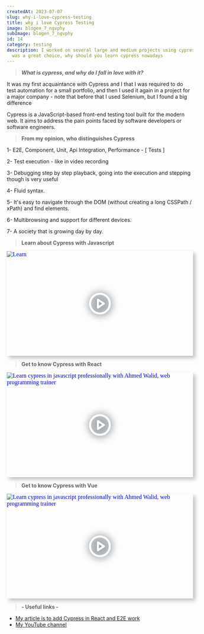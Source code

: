 ```yaml
---
createdAt: 2023-07-07
slug: why-i-love-cypress-testing
title: why i love Cypress Testing
image: blogen_7_ngvphy
subImage: blogen_7_ngvphy
id: 14
category: testing
description: I worked on several large and medium projects using cypress and it
  was a great choice, why should you learn cypress nowadays
---
```

> ***What is cypress, and why do I fall in love with it?***

It was my first acquaintance with Cypress and I that I was required to do test automation for a small portfolio, and then I used it again in a project for a major company - note that before that I used Selenium, but I found a big difference

Cypress is a JavaScript-based front-end testing tool built for the modern web. It aims to address the pain points faced by software developers or software engineers.

> **From my opinion, who distinguishes Cypress**

1- E2E, Component, Unit, Api Integration, Performance - \[ Tests ]

2﻿- Test execution - like in video recording

3﻿- Debugging step by step playback, going into the execution and stepping though is very useful

4﻿- Fluid syntax.

5﻿- It's easy to navigate through the DOM (without creating a long CSSPath / xPath) and find elements.

6- Multibrowsing and support for different devices.

7﻿- A society that is growing day by day.

> **Learn about Cypress with Javascript**

<div style="width:100%;max-width:800px;box-shadow:6px 6px 10px hsl(206.5,0%,75%)"><div style="position:relative;padding-bottom:56.15%;height:0;overflow:hidden"><iframe style="position:absolute;top:0;left:0;width:100%;height:100%;border:0" loading="lazy" srcdoc="<style>* {padding: 0;margin: 0;overflow: hidden;}body, html {height: 100%;}img, svg {position: absolute;width:100%;top: 0;bottom: 0;margin: auto;}svg {filter: drop-shadow(1px 1px 10px hsl(206.5, 70.7%, 8%));transition: all 250ms ease-in-out;}body:hover svg {filter: drop-shadow(1px 1px 10px hsl(206.5, 0%, 10%));transform: scale(1.2);}</style><a href='https://www.youtube.com/embed/UVEWgVX6esE?autoplay=1'><img src='https://img.youtube.com/vi/UVEWgVX6esE/hqdefault.jpg' alt=Learn cypress in javascript professionally with Ahmed Walid, web programming trainer'>
<svg xmlns='http://www.w3.org/2000/svg' width='64' height='64' viewBox='0 0 24 24' fill='none' stroke='#ffffff' stroke-width='2' stroke-linecap='round' stroke-linejoin='round' class='feather feather-play-circle'><circle cx='12' cy='12' r='10'></circle><polygon points='10 8 16 12 10 16 10 8'></polygon></svg></a>" src="https://www.youtube.com/embed/UVEWgVX6esE" title="Learn cypress in javascript professionally with Ahmed Walid, web programming trainer" frameborder="0" allow="accelerometer; autoplay; clipboard-write; encrypted-media; gyroscope; picture-in-picture" allowfullscreen></iframe></div></div>

> **Get to know Cypress with React**

<div style="width:100%;max-width:800px;box-shadow:6px 6px 10px hsl(206.5,0%,75%)"><div style="position:relative;padding-bottom:56.15%;height:0;overflow:hidden"><iframe style="position:absolute;top:0;left:0;width:100%;height:100%;border:0" loading="lazy" srcdoc="<style>* {padding: 0;margin: 0;overflow: hidden;}body, html {height: 100%;}img, svg {position: absolute;width:100%;top: 0;bottom: 0;margin: auto;}svg {filter: drop-shadow(1px 1px 10px hsl(206.5, 70.7%, 8%));transition: all 250ms ease-in-out;}body:hover svg {filter: drop-shadow(1px 1px 10px hsl(206.5, 0%, 10%));transform: scale(1.2);}</style><a href='https://www.youtube.com/embed/ygkkN4Bxm38?autoplay=1'><img src='https://img.youtube.com/vi/ygkkN4Bxm38/hqdefault.jpg' alt='Learn cypress in javascript professionally with Ahmed Walid, web programming trainer'>
<svg xmlns='http://www.w3.org/2000/svg' width='64' height='64' viewBox='0 0 24 24' fill='none' stroke='#ffffff' stroke-width='2' stroke-linecap='round' stroke-linejoin='round' class='feather feather-play-circle'><circle cx='12' cy='12' r='10'></circle><polygon points='10 8 16 12 10 16 10 8'></polygon></svg></a>" src="https://www.youtube.com/embed/ygkkN4Bxm38" title="Learn cypress in javascript professionally with Ahmed Walid, web programming trainer" frameborder="0" allow="accelerometer; autoplay; clipboard-write; encrypted-media; gyroscope; picture-in-picture" allowfullscreen></iframe></div></div>

> **Get to know Cypress with Vue**

<div style="width:100%;max-width:800px;box-shadow:6px 6px 10px hsl(206.5,0%,75%)"><div style="position:relative;padding-bottom:56.15%;height:0;overflow:hidden"><iframe style="position:absolute;top:0;left:0;width:100%;height:100%;border:0" loading="lazy" srcdoc="<style>* {padding: 0;margin: 0;overflow: hidden;}body, html {height: 100%;}img, svg {position: absolute;width:100%;top: 0;bottom: 0;margin: auto;}svg {filter: drop-shadow(1px 1px 10px hsl(206.5, 70.7%, 8%));transition: all 250ms ease-in-out;}body:hover svg {filter: drop-shadow(1px 1px 10px hsl(206.5, 0%, 10%));transform: scale(1.2);}</style><a href='https://www.youtube.com/embed/5bAGjRB27Go?autoplay=1'><img src='https://img.youtube.com/vi/5bAGjRB27Go/hqdefault.jpg' alt='Learn cypress in javascript professionally with Ahmed Walid, web programming trainer'>
<svg xmlns='http://www.w3.org/2000/svg' width='64' height='64' viewBox='0 0 24 24' fill='none' stroke='#ffffff' stroke-width='2' stroke-linecap='round' stroke-linejoin='round' class='feather feather-play-circle'><circle cx='12' cy='12' r='10'></circle><polygon points='10 8 16 12 10 16 10 8'></polygon></svg></a>" src="https://www.youtube.com/embed/5bAGjRB27Go" title="Learn cypress in javascript professionally with Ahmed Walid, web programming trainer" frameborder="0" allow="accelerometer; autoplay; clipboard-write; encrypted-media; gyroscope; picture-in-picture" allowfullscreen></iframe></div></div>

> **\- Useful links -**

* [My article is to add Cypress in React and E2E work](https://ahmed.lineitsolutions.com/blog/add-cypress-to-react-js)
* [My YouTube channel](https://www.youtube.com/@ahmeedwaleed)